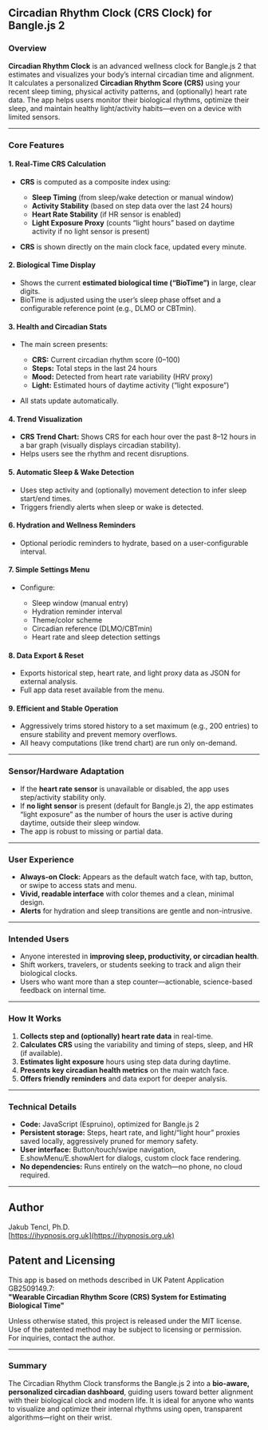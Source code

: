 ## Circadian Rhythm Clock (CRS Clock) for Bangle.js 2

### **Overview**

**Circadian Rhythm Clock** is an advanced wellness clock for Bangle.js 2 that estimates and visualizes your body’s internal circadian time and alignment. It calculates a personalized **Circadian Rhythm Score (CRS)** using your recent sleep timing, physical activity patterns, and (optionally) heart rate data. The app helps users monitor their biological rhythms, optimize their sleep, and maintain healthy light/activity habits—even on a device with limited sensors.

---

### **Core Features**

#### **1. Real-Time CRS Calculation**

* **CRS** is computed as a composite index using:

  * **Sleep Timing** (from sleep/wake detection or manual window)
  * **Activity Stability** (based on step data over the last 24 hours)
  * **Heart Rate Stability** (if HR sensor is enabled)
  * **Light Exposure Proxy** (counts “light hours” based on daytime activity if no light sensor is present)
* **CRS** is shown directly on the main clock face, updated every minute.

#### **2. Biological Time Display**

* Shows the current **estimated biological time (“BioTime”)** in large, clear digits.
* BioTime is adjusted using the user’s sleep phase offset and a configurable reference point (e.g., DLMO or CBTmin).

#### **3. Health and Circadian Stats**

* The main screen presents:

  * **CRS:** Current circadian rhythm score (0–100)
  * **Steps:** Total steps in the last 24 hours
  * **Mood:** Detected from heart rate variability (HRV proxy)
  * **Light:** Estimated hours of daytime activity (“light exposure”)
* All stats update automatically.

#### **4. Trend Visualization**

* **CRS Trend Chart:** Shows CRS for each hour over the past 8–12 hours in a bar graph (visually displays circadian stability).
* Helps users see the rhythm and recent disruptions.

#### **5. Automatic Sleep & Wake Detection**

* Uses step activity and (optionally) movement detection to infer sleep start/end times.
* Triggers friendly alerts when sleep or wake is detected.

#### **6. Hydration and Wellness Reminders**

* Optional periodic reminders to hydrate, based on a user-configurable interval.

#### **7. Simple Settings Menu**

* Configure:

  * Sleep window (manual entry)
  * Hydration reminder interval
  * Theme/color scheme
  * Circadian reference (DLMO/CBTmin)
  * Heart rate and sleep detection settings

#### **8. Data Export & Reset**

* Exports historical step, heart rate, and light proxy data as JSON for external analysis.
* Full app data reset available from the menu.

#### **9. Efficient and Stable Operation**

* Aggressively trims stored history to a set maximum (e.g., 200 entries) to ensure stability and prevent memory overflows.
* All heavy computations (like trend chart) are run only on-demand.

---

### **Sensor/Hardware Adaptation**

* If the **heart rate sensor** is unavailable or disabled, the app uses step/activity stability only.
* If **no light sensor** is present (default for Bangle.js 2), the app estimates “light exposure” as the number of hours the user is active during daytime, outside their sleep window.
* The app is robust to missing or partial data.

---

### **User Experience**

* **Always-on Clock:** Appears as the default watch face, with tap, button, or swipe to access stats and menu.
* **Vivid, readable interface** with color themes and a clean, minimal design.
* **Alerts** for hydration and sleep transitions are gentle and non-intrusive.

---

### **Intended Users**

* Anyone interested in **improving sleep, productivity, or circadian health**.
* Shift workers, travelers, or students seeking to track and align their biological clocks.
* Users who want more than a step counter—actionable, science-based feedback on internal time.

---

### **How It Works**

1. **Collects step and (optionally) heart rate data** in real-time.
2. **Calculates CRS** using the variability and timing of steps, sleep, and HR (if available).
3. **Estimates light exposure** hours using step data during daytime.
4. **Presents key circadian health metrics** on the main watch face.
5. **Offers friendly reminders** and data export for deeper analysis.

---

### **Technical Details**

* **Code:** JavaScript (Espruino), optimized for Bangle.js 2
* **Persistent storage:** Steps, heart rate, and light/“light hour” proxies saved locally, aggressively pruned for memory safety.
* **User interface:** Button/touch/swipe navigation, E.showMenu/E.showAlert for dialogs, custom clock face rendering.
* **No dependencies:** Runs entirely on the watch—no phone, no cloud required.

---

## Author

Jakub Tencl, Ph.D.  
[https://ihypnosis.org.uk](https://ihypnosis.org.uk)

## Patent and Licensing

This app is based on methods described in UK Patent Application GB2509149.7:  
**"Wearable Circadian Rhythm Score (CRS) System for Estimating Biological Time"**

Unless otherwise stated, this project is released under the MIT license.  
Use of the patented method may be subject to licensing or permission.  
For inquiries, contact the author.

---

### **Summary**

The Circadian Rhythm Clock transforms the Bangle.js 2 into a **bio-aware, personalized circadian dashboard**, guiding users toward better alignment with their biological clock and modern life.
It is ideal for anyone who wants to visualize and optimize their internal rhythms using open, transparent algorithms—right on their wrist.
